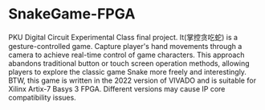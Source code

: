 # SnakeGame-FPGA
PKU Digital Circuit Experimental Class final project. It(掌控贪吃蛇) is a gesture-controlled game. Capture player's hand movements through a camera to achieve real-time control of game characters.
This approach abandons traditional button or touch screen operation methods, allowing players to explore the classic game Snake more freely and interestingly.
BTW, this game is written in the 2022 version of VIVADO and is suitable for Xilinx Artix-7 Basys 3 FPGA. Different versions may cause IP core compatibility issues.
